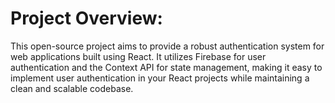 # Project Overview:
This open-source project aims to provide a robust authentication system for web applications built using React. It utilizes Firebase for user authentication and the Context API for state management, making it easy to implement user authentication in your React projects while maintaining a clean and scalable codebase.
